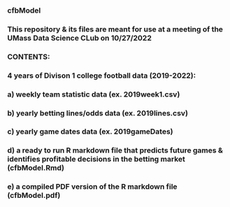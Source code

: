 ### cfbModel
### This repository & its files are meant for use at a meeting of the UMass Data Science CLub on 10/27/2022
### 
### CONTENTS:
### 4 years of Divison 1 college football data (2019-2022):
  ### a) weekly team statistic data (ex. 2019week1.csv)
  ### b) yearly betting lines/odds data (ex. 2019lines.csv)
  ### c) yearly game dates data (ex. 2019gameDates)
  ### d) a ready to run R markdown file that predicts future games & identifies profitable decisions in the betting market (cfbModel.Rmd)
  ### e) a compiled PDF version of the R markdown file (cfbModel.pdf)
